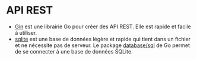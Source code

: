 # API REST

- [Gin](https://github.com/gin-gonic/gin) est une librairie Go pour créer des API REST. Elle est rapide et facile à utiliser.
- [sqlite](https://sqlite.org/) est une base de données légère et rapide qui tient dans un fichier et ne nécessite pas de serveur. Le package [database/sql](https://pkg.go.dev/database/sql) de Go permet de se connecter à une base de données SQLite.
